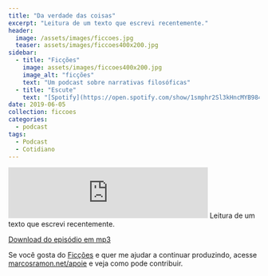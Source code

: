 ```yaml
---
title: "Da verdade das coisas"
excerpt: "Leitura de um texto que escrevi recentemente."
header:
  image: /assets/images/ficcoes.jpg
  teaser: assets/images/ficcoes400x200.jpg
sidebar:
  - title: "Ficções"
    image: assets/images/ficcoes400x200.jpg
    image_alt: "ficções"
    text: "Um podcast sobre narrativas filosóficas"
  - title: "Escute"
    text: "[Spotify](https://open.spotify.com/show/1smphr2Sl3kHncMYB984rc?si=Ds7GV4oNQnGxsm-bxYvasA), [Google](https://podcasts.google.com/?feed=aHR0cHM6Ly9hbmNob3IuZm0vcy9hOWM4NWIwL3BvZGNhc3QvcnNz) ou [RSS](https://anchor.fm/s/a9c85b0/podcast/rss)"
date: 2019-06-05
collection: ficcoes
categories:
  - podcast
tags: 
  - Podcast
  - Cotidiano
---
```


<iframe src="https://anchor.fm/podcastficcoes/embed/episodes/Da-verdade-das-coisas-e48njl" height="102px" width="400px" frameborder="0" scrolling="no"></iframe>
Leitura de um texto que escrevi recentemente.

[Download do episódio em mp3](https://s3-us-west-2.amazonaws.com/anchor-audio-bank/production/2019-5-6/16512304-44100-2-3187076474c6f.mp3)
 
Se você gosta do [Ficções](https://marcosramon.net/ficcoes/) e quer me ajudar a continuar produzindo, acesse [marcosramon.net/apoie](https://marcosramon.net/apoie/) e veja como pode contribuir.

